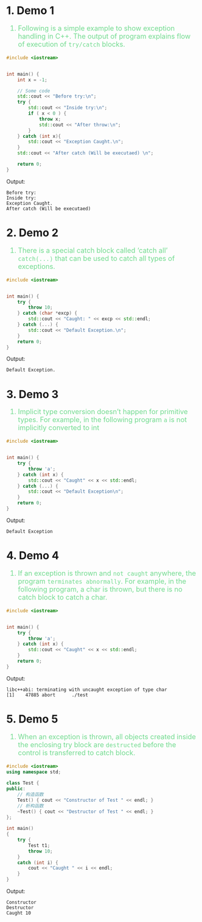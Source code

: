 <!--
 * @Descripttion: 
 * @version: 
 * @Author: sch
 * @Date: 2022-04-17 11:32:28
 * @LastEditors: sch
 * @LastEditTime: 2022-04-17 11:58:32
-->
# 1. Demo 1
<font color="73DB90" size="4">

1. Following is a simple example to show exception handling in C++. The output of program explains flow of execution of `try/catch` blocks. 

</font>

```c++
#include <iostream>


int main() {
    int x = -1;

    // Some code
    std::cout << "Before try:\n";
    try {
        std::cout << "Inside try:\n";
        if ( x < 0 ) {
            throw x;
            std::cout << "After throw:\n";
        }
    } catch (int x){
        std::cout << "Exception Caught.\n";
    }
    std::cout << "After catch (Will be executaed) \n";

    return 0;
}
```
Output:
```shell
Before try:
Inside try:
Exception Caught.
After catch (Will be executaed) 
```


# 2. Demo 2
<font color="73DB90" size="4">

1. There is a special catch block called ‘catch all’ `catch(...)` that can be used to catch all types of exceptions.

</font>

```c++
#include <iostream>


int main() {
    try {
        throw 10;
    } catch (char *excp) {
        std::cout << "Caught: " << excp << std::endl;
    } catch (...) {
        std::cout << "Default Exception.\n";
    }
    return 0;
}
```

Output:
```shell
Default Exception.
```

# 3. Demo 3
<font color="73DB90" size="4">

1. Implicit type conversion doesn’t happen for primitive types. For example, in the following program `a` is not implicitly converted to int 

</font>

```c++
#include <iostream>


int main() {
    try {
        throw 'a';
    } catch (int x) {
        std::cout << "Caught" << x << std::endl;
    } catch (...) {
        std::cout << "Default Exception\n";
    }
    return 0;
}
```
Output:
```shell
Default Exception
```


# 4. Demo 4

<font color="73DB90" size="4">

1. If an exception is thrown and `not caught` anywhere, the program `terminates abnormally`. For example, in the following program, a char is thrown, but there is no catch block to catch a char.  

</font>

```c++
#include <iostream>


int main() {
    try {
        throw 'a';
    } catch (int x) {
        std::cout << "Caught" << x << std::endl;
    }
    return 0;
}
``` 
Output:
```shell
libc++abi: terminating with uncaught exception of type char
[1]    47885 abort      ./test
```


# 5. Demo 5
<font color="73DB90" size="4">

1. When an exception is thrown, all objects created inside the enclosing try block are `destructed` before the control is transferred to catch block.

</font>

```c++
#include <iostream>
using namespace std;
 
class Test {
public:
    // 构造函数
    Test() { cout << "Constructor of Test " << endl; }
    // 析构函数
    ~Test() { cout << "Destructor of Test " << endl; }
};
 
int main()
{
    try {
        Test t1;
        throw 10;
    }
    catch (int i) {
        cout << "Caught " << i << endl;
    }
}
```

Output:
```shell
Constructor
Destructor
Caught 10
```
